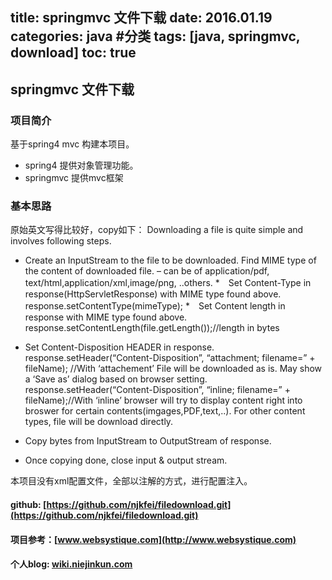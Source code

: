 title: springmvc 文件下载
date: 2016.01.19
categories: java #分类
tags: [java, springmvc, download]
toc: true
---
## springmvc 文件下载
### 项目简介
 基于spring4 mvc 构建本项目。
 * spring4 提供对象管理功能。
 * springmvc 提供mvc框架

### 基本思路
 原始英文写得比较好，copy如下：
Downloading a file is quite simple and involves following steps.

* Create an InputStream to the file to be downloaded.
Find MIME type of the content of downloaded file.
– can be of application/pdf, text/html,application/xml,image/png, ..others.
*　Set Content-Type in response(HttpServletResponse) with MIME type found above.
response.setContentType(mimeType);
*　Set Content length in response with MIME type found above.
response.setContentLength(file.getLength());//length in bytes
* Set Content-Disposition HEADER in response.
response.setHeader(“Content-Disposition”, “attachment; filename=” + fileName); //With ‘attachement’ File will be downloaded as is. May show a ‘Save as’ dialog based on browser setting.
response.setHeader(“Content-Disposition”, “inline; filename=” + fileName);//With ‘inline’ browser will try to display content right into broswer for certain contents(imgages,PDF,text,..). For other content types, file will be download directly.

* Copy bytes from InputStream to OutputStream of response.
* Once copying done, close input & output stream.

本项目没有xml配置文件，全部以注解的方式，进行配置注入。

#### github: [https://github.com/njkfei/filedownload.git](https://github.com/njkfei/filedownload.git)
#### 项目参考：[www.websystique.com](http://www.websystique.com)
#### 个人blog: [wiki.niejinkun.com](http://wiki.niejinkun.com)
